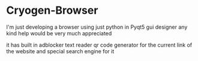# Cryogen-Browser
I'm just developing a browser using just python in Pyqt5 gui designer any kind help would be very much appreciated 


it has built in adblocker text reader qr code generator for the current link of the website and special search engine for it



